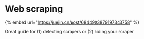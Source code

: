 # Web scraping

{% embed url="https://juejin.cn/post/6844903879197343758" %}

Great guide for \(1\) detecting scrapers or \(2\) hiding your scraper





